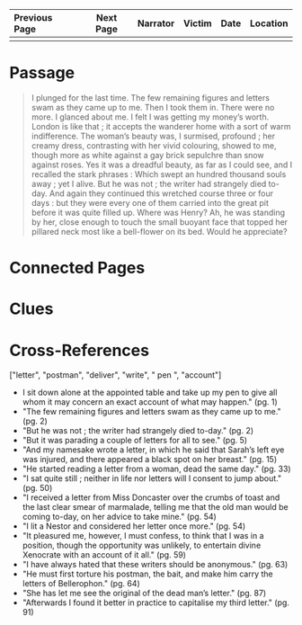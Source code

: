 | Previous Page | Next Page | Narrator | Victim | Date | Location |
|:--------------|:---------:|---------:|-------:|-----:|---------:|
|               |           |          |        |      |          |

# Passage
>I plunged for the last time. The few remaining figures and letters swam as they came up to me. Then I took them in. There were no more. I glanced about me. I felt I was getting my money’s worth. London is like that ; it accepts the wanderer home with a sort of warm indifference. The woman’s beauty was, I surmised, profound ; her creamy dress, contrasting with her vivid colouring, showed to me, though more as white against a gay brick sepulchre than snow against roses. Yes it was a dreadful beauty, as far as I could see, and I recalled the stark phrases : Which swept an hundred thousand souls away ; yet I alive. But he was not ; the writer had strangely died to-day. And again they continued this wretched course three or four days : but they were every one of them carried into the great pit before it was quite filled up. Where was Henry? Ah, he was standing by her, close enough to touch the small buoyant face that topped her pillared neck most like a bell-flower on its bed. Would he appreciate?
# Connected Pages
# Clues
# Cross-References
["letter", "postman", "deliver", "write", " pen ", "account"]
* I sit down alone at the appointed table and take up my pen to give all whom it may concern an exact account of what may happen." (pg. 1)
* "The few remaining figures and letters swam as they came up to me." (pg. 2)
* "But he was not ; the writer had strangely died to-day." (pg. 2)
* "But it was parading a couple of letters for all to see." (pg. 5)
* "And my namesake wrote a letter, in which he said that Sarah’s left eye was injured, and there appeared a black spot on her breast." (pg. 15)
* "He started reading a letter from a woman, dead the same day." (pg. 33)
* "I sat quite still ; neither in life nor letters will I consent to jump about." (pg. 50)
* "I received a letter from Miss Doncaster over the crumbs of toast and the last clear smear of marmalade, telling me that the old man would be coming to-day, on her advice to take mine." (pg. 54)
* "I lit a Nestor and considered her letter once more." (pg. 54)
* "It pleasured me, however, I must confess, to think that I was in a position, though the opportunity was unlikely, to entertain divine Xenocrate with an account of it all." (pg. 59)
* "I have always hated that these writers should be anonymous." (pg. 63)
* "He must first torture his postman, the bait, and make him carry the letters of Bellerophon." (pg. 64)
* "She has let me see the original of the dead man’s letter." (pg. 87)
* "Afterwards I found it better in practice to capitalise my third letter." (pg. 91)